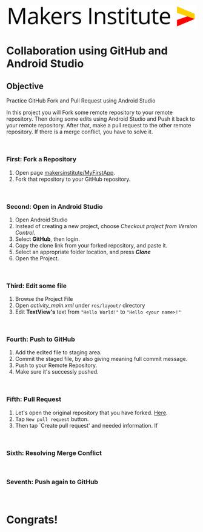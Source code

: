 ![Makers Institute](../images/logo-makersinstitute.png)

# Collaboration using GitHub and Android Studio

## Objective
Practice GitHub Fork and Pull Request using Android Studio

In this project you will Fork some remote repository to your remote repository. Then doing some edits using Android Studio and Push it back to your remote repository. After that, make a pull request to the other remote repository. If there is a merge conflict, you have to solve it.

</br>

### First: Fork a Repository
1. Open page [makersinstitute/MyFirstApp](https://github.com/makersinstitute/MyFirstApp). 
2. Fork that repository to your GitHub repository.

</br>

### Second: Open in Android Studio
1. Open Android Studio
2. Instead of creating a new project, choose *Checkout project from Version Control*.
3. Select **GitHub**, then login.
4. Copy the clone link from your forked repository, and paste it.
5. Select an appropriate folder location, and press ***Clone***
6. Open the Project.

</br>

### Third: Edit some file
1. Browse the Project File
2. Open *activity_main.xml* under `res/layout/` directory 
3. Edit **TextView's** text from `"Hello World!"` to `"Hello <your name>!"`
</br>

### Fourth: Push to GitHub
1. Add the edited file to staging area.
2. Commit the staged file, by also giving meaning full commit message.
3. Push to your Remote Repository.
4. Make sure it's successly pushed.

</br>

### Fifth: Pull Request
1. Let's open the original repository that you have forked. [Here](https://github.com/makersinstitute/MyFirstApp).
2. Tap `New pull request` button.
3. Then tap `Create pull request' and needed information. If

</br>

### Sixth: Resolving Merge Conflict

</br>

### Seventh: Push again to GitHub

</br>


# Congrats!
